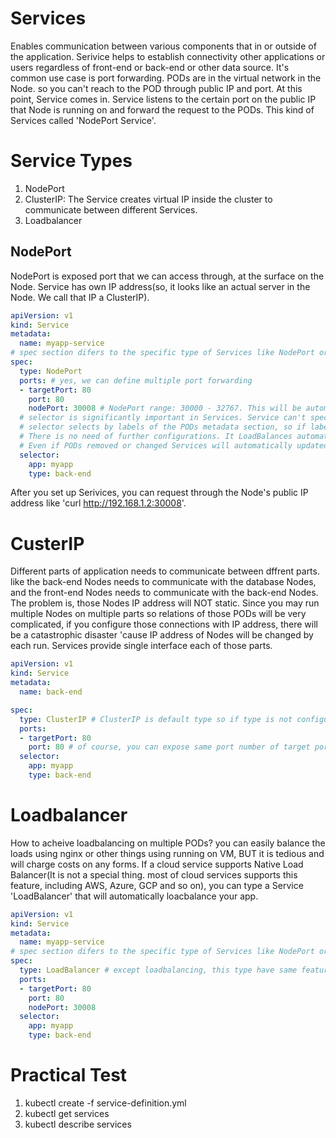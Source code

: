 # Services
Enables communication between various components that in or outside of the application. Serivice helps to establish connectivity other applications or users regardless of front-end or back-end or other data source.
It's common use case is port forwarding. PODs are in the virtual network in the Node. so you can't reach to the POD through public IP and port.
At this point, Service comes in. Service listens to the certain port on the public IP that Node is running on and forward the request to the PODs.
This kind of Services called 'NodePort Service'.

# Service Types
1. NodePort
2. ClusterIP: The Service creates virtual IP inside the cluster to communicate between different Services.
3. Loadbalancer

## NodePort
NodePort is exposed port that we can access through, at the surface on the Node. Service has own IP address(so, it looks like an actual server in the Node. We call that IP a ClusterIP).
```YAML
apiVersion: v1
kind: Service
metadata:
  name: myapp-service
# spec section difers to the specific type of Services like NodePort or ClusterIP or Loadbalancer
spec:
  type: NodePort
  ports: # yes, we can define multiple port forwarding
  - targetPort: 80
    port: 80
    nodePort: 30008 # NodePort range: 30000 - 32767. This will be automatically allocated if didn't configured. It is exposed port on surface of Node.
  # selector is significantly important in Services. Service can't specify the POD without selector.
  # selector selects by labels of the PODs metadata section, so if labels matches to multiple PODs, it forwards to multiple PODs.
  # There is no need of further configurations. It LoadBalances automatically if cloud service supports Native Load Balance for each of multiple PODs(Algorithm: Random, SessionAffinity: Yes).
  # Even if PODs removed or changed Services will automatically updated, what makes Services adaptive and flexible.
  selector:
    app: myapp
    type: back-end
```
After you set up Serivices, you can request through the Node's public IP address like 'curl http://192.168.1.2:30008'.

# CusterIP
Different parts of application needs to communicate between dffrent parts. like the back-end Nodes needs to communicate with the database Nodes, and the front-end Nodes needs to communicate with the back-end Nodes.
The problem is, those Nodes IP address will NOT static. Since you may run multiple Nodes on multiple parts so relations of those PODs will be very complicated, if you configure those connections with IP address, there will be a catastrophic disaster 'cause IP address of Nodes will be changed by each run.
Services provide single interface each of those parts.
```YAML
apiVersion: v1
kind: Service
metadata:
  name: back-end

spec:
  type: ClusterIP # ClusterIP is default type so if type is not configured, type will be ClusterIP
  ports:
  - targetPort: 80
    port: 80 # of course, you can expose same port number of target port number
  selector:
    app: myapp
    type: back-end
```

# Loadbalancer
How to acheive loadbalancing on multiple PODs? you can easily balance the loads using nginx or other things using running on VM, BUT it is tedious and will charge costs on any forms.
If a cloud service supports Native Load Balancer(It is not a special thing. most of cloud services supports this feature, including AWS, Azure, GCP and so on), you can type a Service 'LoadBalancer' that will automatically loacbalance your app.
```YAML
apiVersion: v1
kind: Service
metadata:
  name: myapp-service
# spec section difers to the specific type of Services like NodePort or ClusterIP or Loadbalancer
spec:
  type: LoadBalancer # except loadbalancing, this type have same features with NodePort
  ports:
  - targetPort: 80
    port: 80
    nodePort: 30008
  selector:
    app: myapp
    type: back-end
```
# Practical Test
1. kubectl create -f service-definition.yml
2. kubectl get services
3. kubectl describe services
